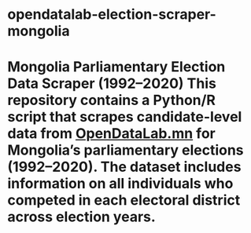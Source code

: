 # opendatalab-election-scraper-mongolia
# Mongolia Parliamentary Election Data Scraper (1992–2020) This repository contains a Python/R script that scrapes candidate-level data from [OpenDataLab.mn](https://opendatalab.mn) for Mongolia’s parliamentary elections (1992–2020).   The dataset includes information on all individuals who competed in each electoral district across election years.
